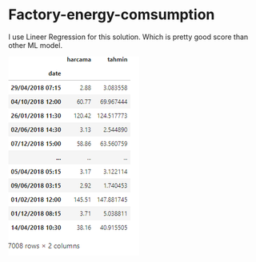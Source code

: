 # Factory-energy-comsumption

I use Lineer Regression for this solution. Which is pretty good score than other ML model. 

![This is an image](https://github.com/benical11/Factory-energy-comsumption/blob/3c5e16d3b82b9959e123b3d7a385e504460d028c/result/Ekran%20g%C3%B6r%C3%BCnt%C3%BCs%C3%BC%202022-02-07%20144858.png)
